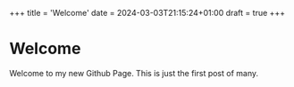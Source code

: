 +++
title = 'Welcome'
date = 2024-03-03T21:15:24+01:00
draft = true
+++

# Welcome
Welcome to my new Github Page. This is just the first post of many.
